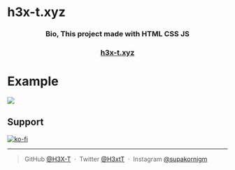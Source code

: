 # h3x-t.xyz

<h3 align="center">Bio, This project made with HTML CSS JS</h3>
<h3 align="center">
 <a  href="https://h3x-t.xyz">h3x-t.xyz</a>
</h3>

# Example

![](https://cdn.discordapp.com/attachments/740561017083527179/955829727229280256/unknown.png)

## Support

[![ko-fi](https://ko-fi.com/img/githubbutton_sm.svg)](https://ko-fi.com/L4L6ARTNW)

---

> GitHub [@H3X-T](https://github.com/H3X-T) &nbsp;&middot;&nbsp;
> Twitter [@H3xtT](https://twitter.com/H3xtT) &nbsp;&middot;&nbsp;
> Instagram [@supakornigm](https://instagram.com/supakornigm)

